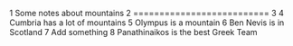 1 Some notes about mountains
2 ==========================
3 
4 Cumbria has a lot of mountains
5 Olympus is a mountain
6 Ben Nevis is in Scotland
7 Add something
8 Panathinaikos is the best Greek Team



